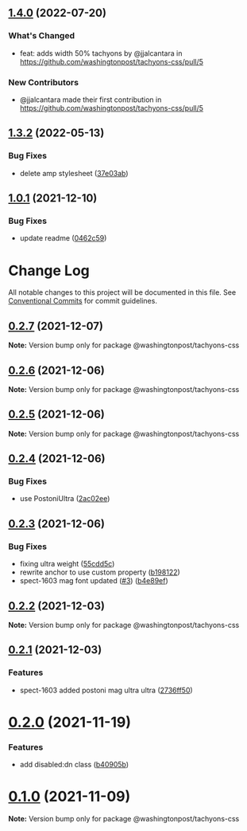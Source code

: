 ## [1.4.0](https://github.com/washingtonpost/tachyons-css/compare/v1.3.2...v1.4.0) (2022-07-20)

### What's Changed
* feat: adds width 50% tachyons by @jjalcantara in https://github.com/washingtonpost/tachyons-css/pull/5

### New Contributors
* @jjalcantara made their first contribution in https://github.com/washingtonpost/tachyons-css/pull/5


## [1.3.2](https://github.com/washingtonpost/tachyons-css/compare/v1.3.1...v1.3.2) (2022-05-13)


### Bug Fixes

* delete amp stylesheet ([37e03ab](https://github.com/washingtonpost/tachyons-css/commit/37e03aba658aa0c7c51370eb6920850e9b43a963))

## [1.0.1](https://github.com/WPMedia/tachyons-css/compare/v1.0.0...v1.0.1) (2021-12-10)


### Bug Fixes

* update readme ([0462c59](https://github.com/WPMedia/tachyons-css/commit/0462c599bc70ac022b4c72fa99d612f2cea91fe1))

# Change Log

All notable changes to this project will be documented in this file.
See [Conventional Commits](https://conventionalcommits.org) for commit guidelines.

## [0.2.7](https://github.com/WPMedia/tachyons-css/compare/@washingtonpost/tachyons-css@0.2.6...@washingtonpost/tachyons-css@0.2.7) (2021-12-07)

**Note:** Version bump only for package @washingtonpost/tachyons-css





## [0.2.6](https://github.com/WPMedia/tachyons-css/compare/@washingtonpost/tachyons-css@0.2.5...@washingtonpost/tachyons-css@0.2.6) (2021-12-06)

**Note:** Version bump only for package @washingtonpost/tachyons-css





## [0.2.5](https://github.com/WPMedia/tachyons-css/compare/@washingtonpost/tachyons-css@0.2.4...@washingtonpost/tachyons-css@0.2.5) (2021-12-06)

**Note:** Version bump only for package @washingtonpost/tachyons-css





## [0.2.4](https://github.com/WPMedia/tachyons-css/compare/@washingtonpost/tachyons-css@0.2.3...@washingtonpost/tachyons-css@0.2.4) (2021-12-06)


### Bug Fixes

* use PostoniUltra ([2ac02ee](https://github.com/WPMedia/tachyons-css/commit/2ac02ee573cc6f3bcd00fbd357aba3e63adfbae8))





## [0.2.3](https://github.com/WPMedia/tachyons-css/compare/@washingtonpost/tachyons-css@0.2.2...@washingtonpost/tachyons-css@0.2.3) (2021-12-06)


### Bug Fixes

* fixing ultra weight ([55cdd5c](https://github.com/WPMedia/tachyons-css/commit/55cdd5c5e1b214b3161ff3404b93538015f761ac))
* rewrite anchor to use custom property ([b198122](https://github.com/WPMedia/tachyons-css/commit/b19812214185c7fba99f83fae3f0e5f804c85259))
* spect-1603 mag font updated ([#3](https://github.com/WPMedia/tachyons-css/issues/3)) ([b4e89ef](https://github.com/WPMedia/tachyons-css/commit/b4e89ef0013a6138decc570c8558c7c634384327))





## [0.2.2](https://github.com/WPMedia/tachyons-css/compare/@washingtonpost/tachyons-css@0.2.1...@washingtonpost/tachyons-css@0.2.2) (2021-12-03)

**Note:** Version bump only for package @washingtonpost/tachyons-css





## [0.2.1](https://github.com/WPMedia/tachyons-css/compare/@washingtonpost/tachyons-css@0.2.0...@washingtonpost/tachyons-css@0.2.1) (2021-12-03)

### Features

- spect-1603 added postoni mag ultra ultra ([2736ff50](https://github.com/WPMedia/tachyons-css/commit/2736ff50))

# [0.2.0](https://github.com/WPMedia/tachyons-css/compare/@washingtonpost/tachyons-css@0.1.0...@washingtonpost/tachyons-css@0.2.0) (2021-11-19)

### Features

- add disabled:dn class ([b40905b](https://github.com/WPMedia/tachyons-css/commit/b40905b44c70d6fb5756c4f61227d58fad444cbf))

# [0.1.0](https://github.com/WPMedia/tachyons-css/compare/@washingtonpost/tachyons-css@0.1.0-beta.2...@washingtonpost/tachyons-css@0.1.0) (2021-11-09)

**Note:** Version bump only for package @washingtonpost/tachyons-css
